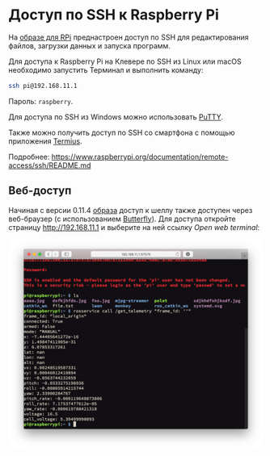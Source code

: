 Доступ по SSH к Raspberry Pi
===

На [образе для RPi](microsd_images.md) преднастроен доступ по SSH для редактирования файлов, загрузки данных и запуска программ.

Для доступа к Raspberry Pi на Клевере по SSH из Linux или macOS необходимо запустить Терминал и выполнить команду:

```bash
ssh pi@192.168.11.1
```

Пароль: ``raspberry``.

Для доступа по SSH из Windows можно использовать [PuTTY](https://www.chiark.greenend.org.uk/~sgtatham/putty/latest.html).

Также можно получить доступ по SSH со смартфона с помощью приложения [Termius](https://www.termius.com).

Подробнее: https://www.raspberrypi.org/documentation/remote-access/ssh/README.md

Веб-доступ
----------

Начиная с версии 0.11.4 [образа](microsd_images) доступ к шеллу также доступен через веб-браузер (с использованием [Butterfly](https://github.com/paradoxxxzero/butterfly)). Для доступа откройте страницу http://192.168.11.1 и выберите на ней ссылку *Open web terminal*:

<img src="assets/butterfly.png">
